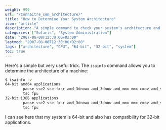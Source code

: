 ```yaml
---
weight: 999
url: "/Connaitre_son_architecture/"
title: "How to Determine Your System Architecture"
icon: "article"
description: "A simple command to check your system's architecture and CPU capabilities"
categories: ["Solaris", "System Administration"]
date: "2007-08-08T12:30:00+02:00"
lastmod: "2007-08-08T12:30:00+02:00"
tags: ["architecture", "CPU", "64-bit", "32-bit", "system"]
toc: true
---
```


Here's a simple but very useful trick. The `isainfo` command allows you to determine the architecture of a machine:

```bash
$ isainfo -v
64-bit amd64 applications
        pause sse2 sse fxsr amd_3dnowx amd_3dnow amd_mmx mmx cmov amd_sysc cx8 
        tsc fpu 
32-bit i386 applications
        pause sse2 sse fxsr amd_3dnowx amd_3dnow amd_mmx mmx cmov amd_sysc cx8 
        tsc fpu
```

I can see here that my system is 64-bit and also has compatibility for 32-bit applications.

